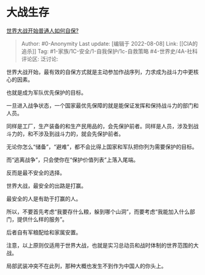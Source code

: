 # 大战生存
[世界大战开始普通人如何自保?](https://www.zhihu.com/question/365971121/answer/2614940466)

> Author: #0-Anonymity
> Last update: [编辑于 2022-08-08]
> Link: [[CIA的追杀]]
> Tag: #1-家族/1C-安全/1-自我保护/1c-自救策略 #4-世界史/4A-社科 
> 评论区:
> 泛讨论:

世界大战开始，最有效的自保方式就是主动参加作战序列，力求成为战斗力中更核心的因素。

也就是成为军队优先保护的目标。

一旦进入战争状态，一个国家最优先保障的就是能保证发挥和保持战斗力的部门和人员。

同样是工厂，生产装备的和生产民用品的，会先保护前者。同样是人员，涉及到战斗力的，和不涉及到战斗力的，就会先保护前者。

无论你怎么“储备”，“避难”，都不会比得上国家和军队把你列为需要保护的目标。

而“逃离战争”，只会使你在“保护价值列表”上落入尾端。

反而是最不安全的选择。

世界大战，最安全的出路是打赢。

最安全的人是有助于打赢的人。

所以，不要首先考虑“我要存什么粮，躲到哪个山洞”，而要考虑“我能加入什么部门，提供什么样的服务”。

后者自有军粮配给和家属安置。

注意，以上原则仅适用于世界大战，也就是实习总动员和战时体制的世界范围的大战。

局部武装冲突不在此列，那种大概也发生不到作为中国人的你头上。
